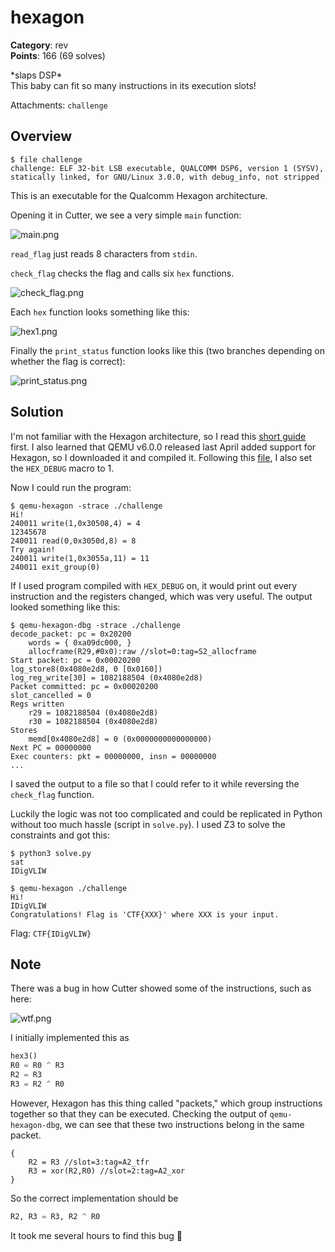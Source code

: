 # hexagon

**Category**: rev \
**Points**: 166 (69 solves)

\*slaps DSP\* \
This baby can fit so many instructions in its execution slots!

Attachments: `challenge`

## Overview

```
$ file challenge
challenge: ELF 32-bit LSB executable, QUALCOMM DSP6, version 1 (SYSV), statically linked, for GNU/Linux 3.0.0, with debug_info, not stripped
```

This is an executable for the Qualcomm Hexagon architecture.

Opening it in Cutter, we see a very simple `main` function:

![main.png](main.png)

`read_flag` just reads 8 characters from `stdin`.

`check_flag` checks the flag and calls six `hex` functions.

![check_flag.png](check_flag.png)

Each `hex` function looks something like this:

![hex1.png](hex1.png)

Finally the `print_status` function looks like this (two branches depending on
whether the flag is correct):

![print_status.png](print_status.png)

## Solution

I'm not familiar with the Hexagon architecture, so I read this
[short guide](https://github.com/programa-stic/hexag00n/blob/master/docs/intro_to_hexagon.rst)
first. I also learned that QEMU v6.0.0 released last April added support for
Hexagon, so I downloaded it and compiled it. Following this
[file](https://github.com/qemu/qemu/blob/v6.0.0/target/hexagon/README), I also
set the `HEX_DEBUG` macro to 1.

Now I could run the program:

```
$ qemu-hexagon -strace ./challenge
Hi!
240011 write(1,0x30508,4) = 4
12345678
240011 read(0,0x3050d,8) = 8
Try again!
240011 write(1,0x3055a,11) = 11
240011 exit_group(0)
```

If I used program compiled with `HEX_DEBUG` on, it would print out every
instruction and the registers changed, which was very useful. The output looked something like this:

```
$ qemu-hexagon-dbg -strace ./challenge
decode_packet: pc = 0x20200
    words = { 0xa09dc000, }
	allocframe(R29,#0x0):raw //slot=0:tag=S2_allocframe
Start packet: pc = 0x00020200
log_store8(0x4080e2d8, 0 [0x0160])
log_reg_write[30] = 1082188504 (0x4080e2d8)
Packet committed: pc = 0x00020200
slot_cancelled = 0
Regs written
	r29 = 1082188504 (0x4080e2d8)
	r30 = 1082188504 (0x4080e2d8)
Stores
	memd[0x4080e2d8] = 0 (0x0000000000000000)
Next PC = 00000000
Exec counters: pkt = 00000000, insn = 00000000
...
```

I saved the output to a file so that I could refer to it while reversing the
`check_flag` function.

Luckily the logic was not too complicated and could be replicated in Python
without too much hassle (script in `solve.py`). I used Z3 to solve the
constraints and got this:

```
$ python3 solve.py
sat
IDigVLIW

$ qemu-hexagon ./challenge
Hi!
IDigVLIW
Congratulations! Flag is 'CTF{XXX}' where XXX is your input.
```

Flag: `CTF{IDigVLIW}`

## Note

There was a bug in how Cutter showed some of the instructions, such as here:

![wtf.png](wtf.png)

I initially implemented this as

```python
hex3()
R0 = R0 ^ R3
R2 = R3
R3 = R2 ^ R0
```

However, Hexagon has this thing called "packets," which group instructions
together so that they can be executed. Checking the output of
`qemu-hexagon-dbg`, we can see that these two instructions belong in the same
packet.
```
{
    R2 = R3 //slot=3:tag=A2_tfr
    R3 = xor(R2,R0) //slot=2:tag=A2_xor
}
```

So the correct implementation should be
```python
R2, R3 = R3, R2 ^ R0
```

It took me several hours to find this bug :facepalm:
